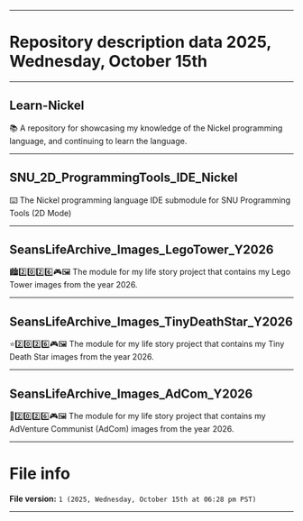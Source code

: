 
***

# Repository description data 2025, Wednesday, October 15th

---

## Learn-Nickel

📚️ A repository for showcasing my knowledge of the Nickel programming language, and continuing to learn the language. 

---

## SNU_2D_ProgrammingTools_IDE_Nickel

⌨️ The Nickel programming language IDE submodule for SNU Programming Tools (2D Mode)

---

## SeansLifeArchive_Images_LegoTower_Y2026

🏙️2️⃣️0️⃣️2️⃣️6️⃣️🎮️🖼️ The module for my life story project that contains my Lego Tower images from the year 2026. 

---

## SeansLifeArchive_Images_TinyDeathStar_Y2026

⭐️2️⃣️0️⃣️2️⃣️6️⃣️🎮️🖼️ The module for my life story project that contains my Tiny Death Star images from the year 2026. 

---

## SeansLifeArchive_Images_AdCom_Y2026

🥔️2️⃣️0️⃣️2️⃣️6️⃣️🎮️🖼️ The module for my life story project that contains my AdVenture Communist (AdCom) images from the year 2026. 

***

# File info

**File version:** `1 (2025, Wednesday, October 15th at 06:28 pm PST)`

***

